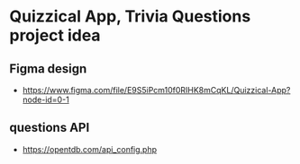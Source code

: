 # Quizzical App, Trivia Questions project idea

## Figma design

* <https://www.figma.com/file/E9S5iPcm10f0RIHK8mCqKL/Quizzical-App?node-id=0-1>

## questions API

* <https://opentdb.com/api_config.php>

